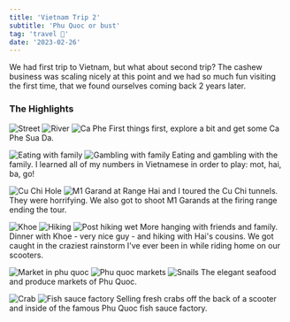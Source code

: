 ```yaml
---
title: 'Vietnam Trip 2'
subtitle: 'Phu Quoc or bust'
tag: 'travel 🌴'
date: '2023-02-26'
---
```


We had first trip to Vietnam, but what about second trip?  The cashew business was scaling nicely at this point and we had so much fun visiting the first time, that we found ourselves coming back 2 years later.

### The Highlights

![Street](/images/posts/vietnam-2016/street.jpg 'Street')
![River](/images/posts/vietnam-2016/river.jpg 'River')
![Ca Phe](/images/posts/vietnam-2016/caphe.jpg 'Ca Phe')
First things first, explore a bit and get some Ca Phe Sua Da.

![Eating with family](/images/posts/vietnam-2016/family.jpg 'Eating with family')
![Gambling with family](/images/posts/vietnam-2016/cards.jpg 'Gambling with family')
Eating and gambling with the family.  I learned all of my numbers in Vietnamese in order to play: mot, hai, ba, go!

![Cu Chi Hole](/images/posts/vietnam-2016/hole.jpg 'Cu Chi Hole')
![M1 Garand at Range](/images/posts/vietnam-2016/gun.jpg 'M1 Garand at Range')
Hai and I toured the Cu Chi tunnels.  They were horrifying.  We also got to shoot M1 Garands at the firing range ending the tour.

![Khoe](/images/posts/vietnam-2016/khoe.jpg 'Khoe')
![Hiking](/images/posts/vietnam-2016/hiking.jpg 'Hiking')
![Post hiking wet](/images/posts/vietnam-2016/wet.jpg 'Post hiking wet')
More hanging with friends and family.  Dinner with Khoe - very nice guy - and hiking with Hai's cousins.  We got caught in the craziest rainstorm I've ever been in while riding home on our scooters.

![Market in phu quoc](/images/posts/vietnam-2016/market.jpg 'Market in phu quoc')
![Phu quoc markets](/images/posts/vietnam-2016/phu.jpg 'Phu quoc markets')
![Snails](/images/posts/vietnam-2016/dinnersnail.jpg 'Snails')
The elegant seafood and produce markets of Phu Quoc.

![Crab](/images/posts/vietnam-2016/crab.jpg 'Crab')
![Fish sauce factory](/images/posts/vietnam-2016/fish.jpg 'Fish sauce factory')
Selling fresh crabs off the back of a scooter and inside of the famous Phu Quoc fish sauce factory.